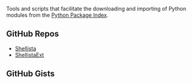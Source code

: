 Tools and scripts that facilitate the downloading and importing of Python modules from the [Python Package Index][1].

GitHub Repos
------------
* [Shellista][1]
* [ShellistaExt][2]


GitHub Gists
------------

[1]: https://pypi.python.org/pypi
[2]: https://github.com/transistor1/shellista
[3]: https://github.com/briarfox/ShellistaExt
